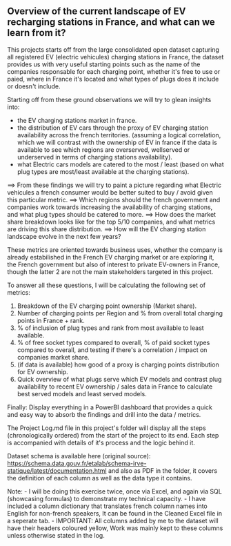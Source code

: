 ## Overview of the current landscape of EV recharging stations in France, and what can we learn from it?

This projects starts off from the large consolidated open dataset capturing all registered EV (electric vehicules) charging stations in France, the dataset provides us with very useful starting points such as the name of the companies responsable for each charging point, whether it's free to use or paied, where in France it's located and what types of plugs does it include or doesn't include.

Starting off from these ground observations we will try to glean insights into:
- the EV charging stations market in france.
- the distribution of EV cars through the proxy of EV charging station availability across the french territories. (assuming a logical correlation, which we will contrast with the ownership of EV in france if the data is available to see which regions are overserved, wellserved or underserved in terms of charging stations availability).
- what Electric cars models are catered to the most / least (based on what plug types are most/least available at the charging stations).

==> From these findings we will try to paint a picture regarding what Electric vehicules a french consumer would be better suited to buy / avoid given this particular metric.
==> Which regions should the french government and companies work towards increasing the availability of charging stations, and what plug types should be catered to more.
==> How does the market share breakdown looks like for the top 5/10 companies, and what metrics are driving this share distribution.
==> How will the EV charging station landscape evolve in the next few years?

These metrics are oriented towards business uses, whether the company is already estabilished in the French EV charging market or are exploring it, the French government but also of interest to private EV-owners in France, though the latter 2 are not the main stakeholders targeted in this project.


To answer all these questions, I will be calculating the following set of metrics:

1. Breakdown of the EV charging point ownership (Market share).
2. Number of charging points per Region and % from overall total charging points in France + rank.
3. % of inclusion of plug types and rank from most available to least available.
4. % of free socket types compared to overall, % of paid socket types compared to overall, and testing if there's a correlation / impact on companies market share.
5. (if data is available) how good of a proxy is charging points distribution for EV ownership.
6. Quick overview of what plugs serve which EV models and contrast plug availability to recent EV ownership / sales data in France to calculate best served models and least served models.


Finally: Display everything in a PowerBI dashboard that provides a quick and easy way to absorb the findings and drill into the data / metrics.

The Project Log.md file in this project's folder will display all the steps (chronologically ordered) from the start of the project to its end. Each step is accompanied with details of it's process and the logic behind it.

Dataset schema is available here (original source): https://schema.data.gouv.fr/etalab/schema-irve-statique/latest/documentation.html
and also as PDF in the folder, it covers the definition of each column as well as the data type it contains.

Note:
    - I will be doing this exercise twice, once via Excel, and again via SQL (showcasing formulas) to demonstrate my technical capacity.
    - I have included a column dictionary that translates french column names into English for non-french speakers, It can be found in the Cleaned Excel file in a seperate tab.
    - IMPORTANT: All columns added by me to the dataset will have their headers coloured yellow, Work was mainly kept to these columns unless otherwise stated in the log.
